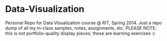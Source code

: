 Data-Visualization
==================

Personal Repo for Data Visualization course @ RIT, Spring 2014. Just a repo dump of all my in-class samples, notes, assignments, etc. PLEASE NOTE: this is not portfolio-quality display pieces; these are learning exercises :)
